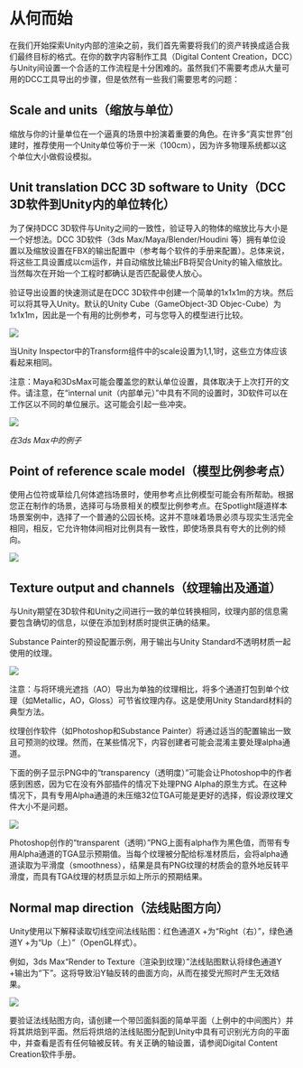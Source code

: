# 从何而始
在我们开始探索Unity内部的渲染之前，我们首先需要将我们的资产转换成适合我们最终目标的格式。在你的数字内容制作工具（Digital Content Creation，DCC）与Unity间设置一个合适的工作流程是十分困难的。虽然我们不需要考虑从大量可用的DCC工具导出的步骤，但是依然有一些我们需要思考的问题：

## Scale and units（缩放与单位）
缩放与你的计量单位在一个逼真的场景中扮演着重要的角色。在许多“真实世界”创建时，推荐使用一个Unity单位等价于一米（100cm），因为许多物理系统都以这个单位大小做假设模拟。

## Unit translation DCC 3D software to Unity（DCC 3D软件到Unity内的单位转化）
为了保持DCC 3D软件与Unity之间的一致性，验证导入的物体的缩放比与大小是一个好想法。DCC 3D软件（3ds Max/Maya/Blender/Houdini 等）拥有单位设置以及缩放设置在FBX的输出配置中（参考每个软件的手册来配置）。总体来说，将这些工具设置成以cm运作，并自动缩放比输出FB将契合Unity的输入缩放比。当然每次在开始一个工程时都确认是否匹配最使人放心。

验证导出设置的快速测试是在DCC 3D软件中创建一个简单的1x1x1m的方块。然后可以将其导入Unity。默认的Unity Cube（GameObject-3D Objec-Cube）为1x1x1m，因此是一个有用的比例参考，可与您导入的模型进行比较。

![](/Graphics/Creating-Believable-Visuals/staying-on-track-in-making-believable-visual-in-unity-copy-1.jpg)

当Unity Inspector中的Transform组件中的scale设置为1,1,1时，这些立方体应该看起来相同。

注意：Maya和3DsMax可能会覆盖您的默认单位设置，具体取决于上次打开的文件。请注意，在“internal unit（内部单元）”中具有不同的设置时，3D软件可以在工作区以不同的单位展示。这可能会引起一些冲突。

![](/Graphics/Creating-Believable-Visuals/staying-on-track-in-making-believable-visual-in-unity-copy-2.jpg)

*在3ds Max中的例子*

## Point of reference scale model（模型比例参考点）
使用占位符或草绘几何体遮挡场景时，使用参考点比例模型可能会有所帮助。根据您正在制作的场景，选择可与场景相关的模型比例参考点。在Spotlight隧道样本场景案例中，选择了一个普通的公园长椅。这并不意味着场景必须与现实生活完全相同，相反，它允许物体间相对比例具有一致性，即使场景具有夸大的比例的倾向。

![](/Graphics/Creating-Believable-Visuals/staying-on-track-in-making-believable-visual-in-unity-copy-3.jpg)

## Texture output and channels（纹理输出及通道）
与Unity期望在3D软件和Unity之间进行一致的单位转换相同，纹理内部的信息需要包含确切的信息，以便在添加到材质时提供正确的结果。

Substance Painter的预设配置示例，用于输出与Unity Standard不透明材质一起使用的纹理。

![](/Graphics/Creating-Believable-Visuals/staying-on-track-in-making-believable-visual-in-unity-copy-3.jpg)

注意：与将环境光遮挡（AO）导出为单独的纹理相比，将多个通道打包到单个纹理（如Metallic，AO，Gloss）可节省纹理内存。这是使用Unity Standard材料的典型方法。

纹理创作软件（如Photoshop和Substance Painter）将通过适当的配置输出一致且可预测的纹理。然而，在某些情况下，内容创建者可能会混淆主要处理alpha通道。

下面的例子显示PNG中的“transparency（透明度）”可能会让Photoshop中的作者感到困惑，因为它在没有外部插件的情况下处理PNG Alpha的原生方式。在这种情况下，具有专用Alpha通道的未压缩32位TGA可能是更好的选择，假设源纹理文件大小不是问题。

![](/Graphics/Creating-Believable-Visuals/staying-on-track-in-making-believable-visual-in-unity-copy-5.jpg)

Photoshop创作的“transparent（透明）”PNG上面有alpha作为黑色值，而带有专用Alpha通道的TGA显示预期值。当每个纹理被分配给标准材质后，会将alpha通道读取为平滑度（smoothness），结果是具有PNG纹理的材质会的意外地反转平滑度，而具有TGA纹理的材质显示如上所示的预期结果。

## Normal map direction（法线贴图方向）

Unity使用以下解释读取切线空间法线贴图：红色通道X +为“Right（右）”，绿色通道Y +为“Up（上）”（OpenGL样式）。

例如，3ds Max“Render to Texture（渲染到纹理）”法线贴图默认将绿色通道Y +输出为“下”。这将导致沿Y轴反转的曲面方向，从而在接受光照时产生无效结果。

![](/Graphics/Creating-Believable-Visuals/staying-on-track-in-making-believable-visual-in-unity-copy-6.jpg)

要验证法线贴图方向，请创建一个带凹面斜面的简单平面（上例中的中间图片）并将其烘焙到平面。然后将烘焙的法线贴图分配到Unity中具有可识别光方向的平面中，并查看是否有任何轴被反转。有关正确的轴设置，请参阅Digital Content Creation软件手册。
